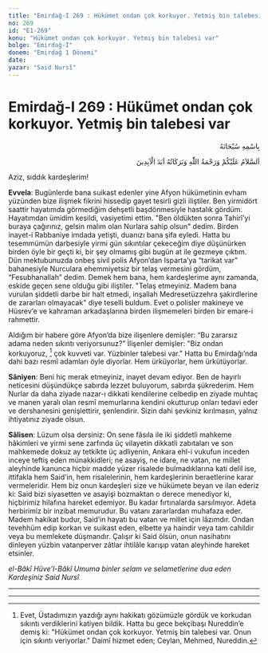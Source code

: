 ```yaml
---
title: "Emirdağ-I 269 : Hükümet ondan çok korkuyor. Yetmiş bin talebesi var"
no: 269
id: "E1-269"
konu: "Hükümet ondan çok korkuyor. Yetmiş bin talebesi var"
bolge: "Emirdağ-I"
donem: "Emirdağ 1 Dönemi"
date: 
yazar: "Said Nursî"
---
```


# Emirdağ-I 269 : Hükümet ondan çok korkuyor. Yetmiş bin talebesi var

<p class="arabic" dir="rtl" title="Meal: “Her türlü noksan sıfatlardan yüce olan Allah’ın adıyla.”">بِاسْمِهِ سُبْحَانَهُ</p>

<p class="arabic" dir="rtl" title="Meal: “Allah’ın selamı, rahmeti ve bereketleri ebedlerin ebedi olarak sizin üzerinize olsun.”">اَلسَّلاَمُ عَلَيْكُمْ وَرَحْمَةُ اللّٰهِ وَبَرَكَاتُهُ اَبَدَ الْآبِدِينَ</p>

Aziz, sıddık kardeşlerim!

**Evvela**: Bugünlerde bana suikast edenler yine Afyon hükümetinin evham yüzünden bize ilişmek fikrini hissedip gayet tesirli gizli iliştiler. Ben yirmidört saattir hayatımda görmediğim dehşetli başdönmesiyle hastalık gördüm. Hayatımdan ümidim kesildi, vasiyetimi ettim. "Ben öldükten sonra Tahirî’yi buraya çağırınız, gelsin malım olan Nurlara sahip olsun" dedim. Birden inayet-i Rabbaniye imdada yetişti, duanızı bana şifa eyledi. Hatta bu tesemmümün darbesiyle yirmi gün sıkıntılar çekeceğim diye düşünürken birden öyle bir geçti ki, bir şey olmamış gibi bugün at ile gezmeye çıktım. Dün mektubunuzda onbeş sivil polis Afyon’dan Isparta’ya “tarikat var” bahanesiyle Nurculara ehemmiyetsiz bir telaş vermesini gördüm, “Fesubhanallah” dedim. Demek hem bana, hem kardeşlerime aynı zamanda, eskide geçen sene olduğu gibi iliştiler. "Telaş etmeyiniz. Madem bana vurulan şiddetli darbe bir halt etmedi, inşallah Medresetüzzehra şakirdlerine de zararları olmayacak" diye teselli buldum. Evet o polisler makineye ve Hüsrev’e ve kahraman arkadaşlarına birden ilişmemeleri birden bir emare-i rahmettir.

Aldığım bir habere göre Afyon’da bize ilişenlere demişler: “Bu zararsız adama neden sıkıntı veriyorsunuz?” İlişenler demişler: "Biz ondan korkuyoruz, [^1] çok kuvveti var. Yüzbinler talebesi var." Hatta bu Emirdağı’nda dahi bazı resmî adamları öyle diyorlar. Hem ürküyorlar, hem ürkütüyorlar.

**Sâniyen**: Beni hiç merak etmeyiniz, inayet devam ediyor. Ben de hayırlı neticesini düşündükçe sabırda lezzet buluyorum, sabırda şükrederim. Hem Nurlar da daha ziyade nazar-ı dikkati kendilerine celbedip en ziyade muhtaç ve manen yaralı olan resmî memurlarına kendini okutturup onları tedavi eder ve dershanesini genişlettirir, şenlendirir. Sizin dahi şevkiniz kırılmasın, yalnız ihtiyatınız ziyade olsun.

**Sâlisen**: Lüzum olsa dersiniz: On sene fâsıla ile iki şiddetli mahkeme hâkimleri ve yirmi sene zarfında üç vilayetin dikkatli zabıtaları ve son mahkemede dokuz ay tetkikte üç adliyenin, Ankara ehl-i vukufun inceden inceye teftiş eden münakkidleri; ne asayiş, ne idare, ne vatan, ne millet aleyhinde kanunca hiçbir madde yüzer risalede bulmadıklarına kati delil ise, ittifakla hem Said’in, hem risalelerinin, hem kardeşlerinin beraetlerine karar vermeleridir. Hem biz onun kardeşleri size ve hükümete beyan ve ilan ederiz ki: Said bizi siyasetten ve asayişi bozmaktan o derece menediyor ki, hiçbirimiz hilafına hareket edemiyor. Bu kadar fırtınalarda sarsılmıyor. Adeta herbirimiz bir inzibat memurudur. Bu vatanı zararlardan muhafaza eder. Madem hakikat budur, Said’in hayatı bu vatan ve millet için lâzımdır. Ondan tevehhüm edip korkan ve suikast eden, elbette ya haindir veya tam cahildir veya bu memlekete düşmandır. Çalışır ki Said ölsün, onun nasihatını dinleyen yüzbin vatanperver zâtlar ihtilâle karışıp vatan aleyhinde hareket etsinler.

*el-Bâkî Hüve’l-Bâkî*
*Umuma binler selam ve selametlerine dua eden*
*Kardeşiniz*
*Said Nursî*

***

***
[^1]: Evet, Üstadımızın yazdığı aynı hakikatı gözümüzle gördük ve korkudan sıkıntı verdiklerini katiyen bildik. Hatta bu gece bekçibaşı Nureddin’e demiş ki: "Hükümet ondan çok korkuyor. Yetmiş bin talebesi var. Onun için sıkıntı veriyorlar." Daimî hizmet eden; Ceylan, Mehmed, Nureddin.
